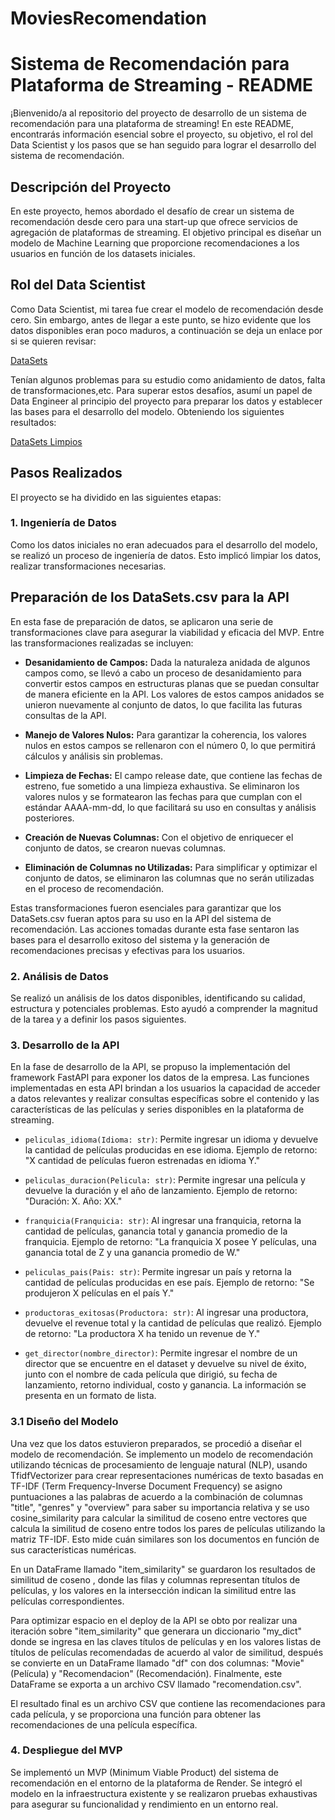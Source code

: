 # MoviesRecomendation

# Sistema de Recomendación para Plataforma de Streaming - README

¡Bienvenido/a al repositorio del proyecto de desarrollo de un sistema de recomendación para una plataforma de streaming! En este README, encontrarás información esencial sobre el proyecto, su objetivo, el rol del Data Scientist y los pasos que se han seguido para lograr el desarrollo del sistema de recomendación.

## Descripción del Proyecto

En este proyecto, hemos abordado el desafío de crear un sistema de recomendación desde cero para una start-up que ofrece servicios de agregación de plataformas de streaming. El objetivo principal es diseñar un modelo de Machine Learning que proporcione recomendaciones a los usuarios en función de los datasets iniciales.

## Rol del Data Scientist

Como Data Scientist, mi tarea fue crear el modelo de recomendación desde cero. Sin embargo, antes de llegar a este punto, se hizo evidente que los datos disponibles eran poco maduros, a continuación se deja un enlace por si se quieren revisar:

[DataSets](https://drive.google.com/drive/u/0/folders/1OXVDvmAxOYmEG15Ns0d8UA9Z6Tbdx34l)


Tenían algunos problemas para su estudio como anidamiento de datos, falta de transformaciones,etc. Para superar estos desafíos, asumí un papel de Data Engineer al principio del proyecto para preparar los datos y establecer las bases para el desarrollo del modelo. Obteniendo los siguientes resultados:

[DataSets Limpios](https://github.com/Benjaminmxxx/MoviesRecomendation/tree/main/DatosProcesados)


## Pasos Realizados

El proyecto se ha dividido en las siguientes etapas:

### 1. Ingeniería de Datos

Como los datos iniciales no eran adecuados para el desarrollo del modelo, se realizó un proceso de ingeniería de datos. Esto implicó limpiar los datos, realizar transformaciones necesarias.

## Preparación de los DataSets.csv para la API

En esta fase de preparación de datos, se aplicaron una serie de transformaciones clave para asegurar la viabilidad y eficacia del MVP. Entre las transformaciones realizadas se incluyen:

- **Desanidamiento de Campos:** Dada la naturaleza anidada de algunos campos como, se llevó a cabo un proceso de desanidamiento para convertir estos campos en estructuras planas que se puedan consultar de manera eficiente en la API. Los valores de estos campos anidados se unieron nuevamente al conjunto de datos, lo que facilita las futuras consultas de la API. 

- **Manejo de Valores Nulos:** Para garantizar la coherencia, los valores nulos en estos campos se rellenaron con el número 0, lo que permitirá cálculos y análisis sin problemas.

- **Limpieza de Fechas:** El campo release date, que contiene las fechas de estreno, fue sometido a una limpieza exhaustiva. Se eliminaron los valores nulos y se formatearon las fechas para que cumplan con el estándar AAAA-mm-dd, lo que facilitará su uso en consultas y análisis posteriores.

- **Creación de Nuevas Columnas:** Con el objetivo de enriquecer el conjunto de datos, se crearon nuevas columnas.

- **Eliminación de Columnas no Utilizadas:** Para simplificar y optimizar el conjunto de datos, se eliminaron las columnas que no serán utilizadas en el proceso de recomendación.

Estas transformaciones fueron esenciales para garantizar que los DataSets.csv fueran aptos para su uso en la API del sistema de recomendación. Las acciones tomadas durante esta fase sentaron las bases para el desarrollo exitoso del sistema y la generación de recomendaciones precisas y efectivas para los usuarios.

### 2. Análisis de Datos

Se realizó un análisis de los datos disponibles, identificando su calidad, estructura y potenciales problemas. Esto ayudó a comprender la magnitud de la tarea y a definir los pasos siguientes.

### 3. Desarrollo de la API

En la fase de desarrollo de la API, se propuso la implementación del framework FastAPI para exponer los datos de la empresa. Las funciones implementadas en esta API brindan a los usuarios la capacidad de acceder a datos relevantes y realizar consultas específicas sobre el contenido y las características de las películas y series disponibles en la plataforma de streaming.

- `peliculas_idioma(Idioma: str)`: Permite ingresar un idioma y devuelve la cantidad de películas producidas en ese idioma. Ejemplo de retorno: "X cantidad de películas fueron estrenadas en idioma Y."

- `peliculas_duracion(Pelicula: str)`: Permite ingresar una película y devuelve la duración y el año de lanzamiento. Ejemplo de retorno: "Duración: X. Año: XX."

- `franquicia(Franquicia: str)`: Al ingresar una franquicia, retorna la cantidad de películas, ganancia total y ganancia promedio de la franquicia. Ejemplo de retorno: "La franquicia X posee Y películas, una ganancia total de Z y una ganancia promedio de W."

- `peliculas_pais(Pais: str)`: Permite ingresar un país y retorna la cantidad de películas producidas en ese país. Ejemplo de retorno: "Se produjeron X películas en el país Y."

- `productoras_exitosas(Productora: str)`: Al ingresar una productora, devuelve el revenue total y la cantidad de películas que realizó. Ejemplo de retorno: "La productora X ha tenido un revenue de Y."

- `get_director(nombre_director)`: Permite ingresar el nombre de un director que se encuentre en el dataset y devuelve su nivel de éxito, junto con el nombre de cada película que dirigió, su fecha de lanzamiento, retorno individual, costo y ganancia. La información se presenta en un formato de lista.

### 3.1 Diseño del Modelo

Una vez que los datos estuvieron preparados, se procedió a diseñar el modelo de recomendación. Se implemento un modelo de recomendación utilizando técnicas de procesamiento de lenguaje natural (NLP), usando TfidfVectorizer para crear representaciones numéricas de texto basadas en TF-IDF (Term Frequency-Inverse Document Frequency) se asigno puntuaciones a las palabras de acuerdo a la combinación de columnas "title", "genres" y "overview" para saber su importancia relativa y se uso cosine_similarity para calcular la similitud de coseno entre vectores que calcula la similitud de coseno entre todos los pares de películas utilizando la matriz TF-IDF. Esto mide cuán similares son los documentos en función de sus características numéricas.

 En un DataFrame llamado "item_similarity" se guardaron los resultados de similitud de coseno , donde las filas y columnas representan títulos de películas, y los valores en la intersección indican la similitud entre las películas correspondientes. 

Para optimizar espacio en el deploy de la API se obto por realizar una iteración sobre "item_similarity" que generara un diccionario "my_dict" donde se ingresa en las claves títulos de películas y en los valores listas de títulos de películas recomendadas de acuerdo al valor de similitud, después se convierte en un DataFrame llamado "df" con dos columnas: "Movie" (Película) y "Recomendacion" (Recomendación). Finalmente, este DataFrame se exporta a un archivo CSV llamado "recomendation.csv".

El resultado final es un archivo CSV que contiene las recomendaciones para cada película, y se proporciona una función para obtener las recomendaciones de una película específica.


### 4. Despliegue del MVP

Se implementó un MVP (Minimum Viable Product) del sistema de recomendación en el entorno de la plataforma de Render. Se integró el modelo en la infraestructura existente y se realizaron pruebas exhaustivas para asegurar su funcionalidad y rendimiento en un entorno real.
